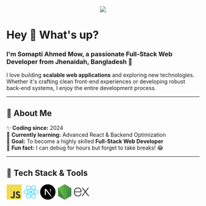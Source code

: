 <p align="center">
  <img src="https://i.ibb.co/26GmKvd/faiza.webp" width="150" />
</p>

# Hey 👋 What's up?

### I'm Somapti Ahmed Mow, a passionate Full-Stack Web Developer from Jhenaidah, Bangladesh 🚀

I love building **scalable web applications** and exploring new technologies. Whether it's crafting clean front-end experiences or developing robust back-end systems, I enjoy the entire development process.

---

## 🌟 About Me
✨ **Coding since:** 2024  
📖 **Currently learning:** Advanced React & Backend Optimization  
🎯 **Goal:** To become a highly skilled **Full-Stack Web Developer**  
🎲 **Fun fact:** I can debug for hours but forget to take breaks! 😂  

---

## 🚀 Tech Stack & Tools  
<p align="left">
  <img src="https://raw.githubusercontent.com/devicons/devicon/master/icons/javascript/javascript-original.svg" alt="JavaScript" width="40" height="40"/>
  <img src="https://raw.githubusercontent.com/devicons/devicon/master/icons/react/react-original.svg" alt="React" width="40" height="40"/>
  <img src="https://raw.githubusercontent.com/devicons/devicon/master/icons/nextjs/nextjs-original.svg" alt="Next.js" width="40" height="40"/>
  <img src="https://raw.githubusercontent.com/devicons/devicon/master/icons/nodejs/nodejs-original.svg" alt="Node.js" width="40" height="40"/>
  <img src="https://raw.githubusercontent.com/devicons/devicon/master/icons/express/express-original.svg" alt="Express.js" width="40" height="40"/>
  <img src="https://raw.githubusercontent.com/devicons/dev
